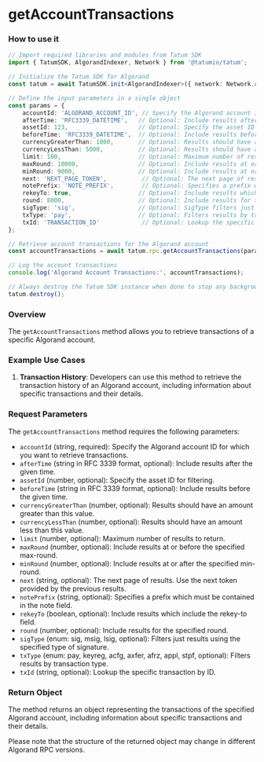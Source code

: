 # getAccountTransactions

### How to use it

```typescript
// Import required libraries and modules from Tatum SDK
import { TatumSDK, AlgorandIndexer, Network } from '@tatumio/tatum';

// Initialize the Tatum SDK for Algorand
const tatum = await TatumSDK.init<AlgorandIndexer>({ network: Network.ALGORAND_INDEXER });

// Define the input parameters in a single object
const params = {
    accountId: 'ALGORAND_ACCOUNT_ID', // Specify the Algorand account ID for which you want to retrieve transactions.
    afterTime: 'RFC3339_DATETIME',   // Optional: Include results after the given time (string in RFC 3339 format).
    assetId: 123,                    // Optional: Specify the asset ID (number) for filtering.
    beforeTime: 'RFC3339_DATETIME',  // Optional: Include results before the given time (string in RFC 3339 format).
    currencyGreaterThan: 1000,       // Optional: Results should have an amount greater than this value (number).
    currencyLessThan: 5000,          // Optional: Results should have an amount less than this value (number).
    limit: 100,                      // Optional: Maximum number of results to return (number).
    maxRound: 10000,                 // Optional: Include results at or before the specified max-round (number).
    minRound: 9000,                  // Optional: Include results at or after the specified min-round (number).
    next: 'NEXT_PAGE_TOKEN',          // Optional: The next page of results. Use the next token provided by the previous results (string).
    notePrefix: 'NOTE_PREFIX',        // Optional: Specifies a prefix which must be contained in the note field (string).
    rekeyTo: true,                   // Optional: Include results which include the rekey-to field (boolean).
    round: 8000,                     // Optional: Include results for the specified round (number).
    sigType: 'sig',                  // Optional: SigType filters just results using the specified type of signature (enum: sig, msig, lsig).
    txType: 'pay',                   // Optional: Filters results by transaction type (enum: pay, keyreg, acfg, axfer, afrz, appl, stpf).
    txId: 'TRANSACTION_ID'            // Optional: Lookup the specific transaction by ID (string).
};

// Retrieve account transactions for the Algorand account
const accountTransactions = await tatum.rpc.getAccountTransactions(params);

// Log the account transactions
console.log('Algorand Account Transactions:', accountTransactions);

// Always destroy the Tatum SDK instance when done to stop any background processes
tatum.destroy();
```

### Overview

The `getAccountTransactions` method allows you to retrieve transactions of a specific Algorand account.

### Example Use Cases

1. **Transaction History**: Developers can use this method to retrieve the transaction history of an Algorand account, including information about specific transactions and their details.

### Request Parameters

The `getAccountTransactions` method requires the following parameters:

- `accountId` (string, required): Specify the Algorand account ID for which you want to retrieve transactions.
- `afterTime` (string in RFC 3339 format, optional): Include results after the given time.
- `assetId` (number, optional): Specify the asset ID for filtering.
- `beforeTime` (string in RFC 3339 format, optional): Include results before the given time.
- `currencyGreaterThan` (number, optional): Results should have an amount greater than this value.
- `currencyLessThan` (number, optional): Results should have an amount less than this value.
- `limit` (number, optional): Maximum number of results to return.
- `maxRound` (number, optional): Include results at or before the specified max-round.
- `minRound` (number, optional): Include results at or after the specified min-round.
- `next` (string, optional): The next page of results. Use the next token provided by the previous results.
- `notePrefix` (string, optional): Specifies a prefix which must be contained in the note field.
- `rekeyTo` (boolean, optional): Include results which include the rekey-to field.
- `round` (number, optional): Include results for the specified round.
- `sigType` (enum: sig, msig, lsig, optional): Filters just results using the specified type of signature.
- `txType` (enum: pay, keyreg, acfg, axfer, afrz, appl, stpf, optional): Filters results by transaction type.
- `txId` (string, optional): Lookup the specific transaction by ID.

### Return Object

The method returns an object representing the transactions of the specified Algorand account, including information about specific transactions and their details. 

Please note that the structure of the returned object may change in different Algorand RPC versions.